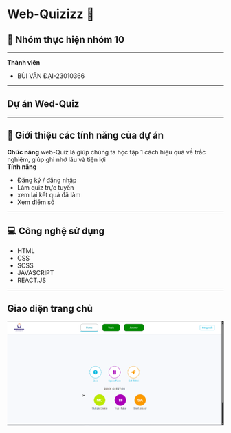 # Web-Quizizz 🎯

## 👥  Nhóm thực hiện **nhóm 10**  
---  

**Thành viên**  
- BÙI VĂN ĐẠI-23010366
---  

## Dự án Wed-Quiz  
---  
## 📌 Giới thiệu các tính năng của dự án  
**Chức năng** web-Quiz là giúp chúng ta học tập 1 cách hiệu quả về trắc nghiệm, giúp ghi nhớ lâu và tiện lợi   
**Tính năng**  
- Đăng ký / đăng nhập
- Làm quiz trực tuyến
- xem lại kết quả đã làm 
- Xem điểm số

---  
## 💻 Công nghệ sử dụng  
- HTML
- CSS
- SCSS
- JAVASCRIPT
- REACT.JS
---  
## Giao diện trang chủ  
![Ảnh giao diện ](https://github.com/buivandai05/Web-Quizizz/blob/main/Screenshot%202025-10-13%20162054.png)


  

